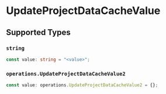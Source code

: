 # UpdateProjectDataCacheValue


## Supported Types

### `string`

```typescript
const value: string = "<value>";
```

### `operations.UpdateProjectDataCacheValue2`

```typescript
const value: operations.UpdateProjectDataCacheValue2 = {};
```

